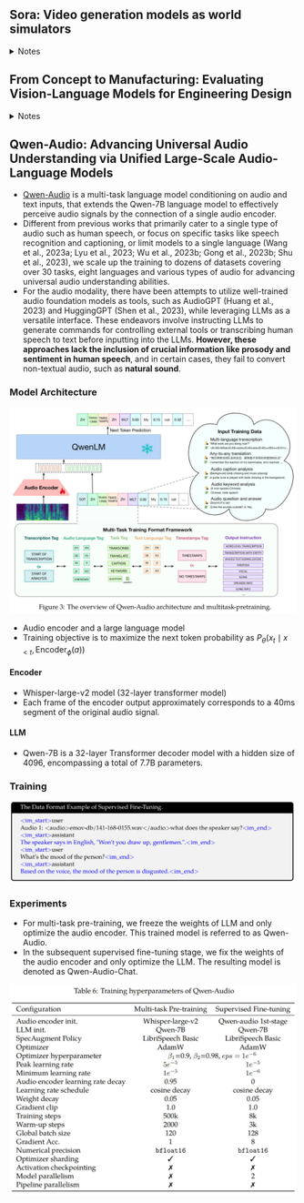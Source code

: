 
## Sora: Video generation models as world simulators

<details>
  <summary>Notes</summary>
  
### Key points
- We explore large-scale training of generative models on video data. 
- Train text-conditional diffusion models jointly on videos and images of variable durations, resolutions and aspect ratios. 
- We leverage a transformer architecture that operates on spacetime patches of video and image latent codes. 
- Our largest model, Sora, is capable of generating a minute of high fidelity video. 
- Our results suggest that scaling video generation models is a promising path towards building general purpose simulators of the physical world.

### Visual data to patches
- Generative modeling of video data historically: recurrent neural networks, generative adversarial networks, auto-regressive transformers
- Tokens (LLM) <-> Patches (Vision)
- Videos -> Lower dimensional latent space -> space time patches

![](attachments/3f6d11a9141993010964acb91a7d7893_MD5.jpeg)

### Video compression network
- Network trained to reduce the dimensionality of the visual data, both spatially and temporally, to map to a compressed latent space
- Sora is trained on and generated videos within this latent space
- Decoder is to used map from latent space to pixel space

### Spacetime latent patches
- Sequence of spacetime patches act as transformer tokens

### Scaling transformers for video generation
- Sora is diffusion model (transformer): Noisy input patches (and conditioning information like text prompts) -> predict original "clean" patches

### Variable durations, resolutions, aspect ratios
- Sampling flexibility (widescree: 1920X1080, vertical: 1080X1920 and everything in between)
- Training on original native aspect ratios vs cropping to fixed ratio generates better videos

### Language understanding
- Requires large amount of videos with corresponding text captions.
- Apply re-captioning technique introduced in DALL-E
- First train a highly descriptive captioner model and then use it to prodicce text captions for all videos in the training dataset.
- Leverage GPT to turn short user prompts into longer detailed captions that are sent to video model

### Prompting with images and videos
- Can be prompted using pre-existing images or videos
- Examples: same ending for different starting videos, animating images, video-to-video editing, image-generation

### Limitations
-  it does not accurately model the physics of many basic interactions, like glass shattering.
</details>


## From Concept to Manufacturing: Evaluating Vision-Language Models for Engineering Design

<details>
  <summary>Notes</summary>

### Key points
- These vision-language models (VLMs) can take images and text as input and generate text as output.

## Engineering design

![](attachments/705993b8bde33997bfd5b8429786da8a_MD5.jpeg)

![](attachments/8c08f54111a09e90b3071de25bff0c64_MD5.jpeg)

![](attachments/695540d399e1194895fc61037f744042_MD5.jpeg)

![](attachments/b33819b30e4b943ad8b94e2d169170bc_MD5.jpeg)

![](attachments/e23acd949f24c6669282254a30c2abd0_MD5.jpeg)

![](attachments/7ed112108ea792343b6a7b1b549e0f61_MD5.jpeg)

![](attachments/3fa3d7e817536327df541f9687631dbd_MD5.jpeg)

![](attachments/f589cd3461feee5f1ee52708eebf4389_MD5.jpeg)

## Engineering Education Task

![](attachments/0daec57dfd6d498b233ef7a548639dc9_MD5.jpeg)

### Kinds of errors

- Reasoning
- Image misinterpretation
- Imprecision

</details>


## Qwen-Audio: Advancing Universal Audio Understanding via Unified Large-Scale Audio-Language Models

- [Qwen-Audio](https://github.com/QwenLM/Qwen-Audio) is a multi-task language model conditioning on audio and text inputs, that extends the Qwen-7B language model to effectively perceive audio signals by the connection of a single audio encoder.
- Different from previous works that primarily cater to a single type of audio such as human speech, or focus on specific tasks like speech recognition and captioning, or limit models to a single language (Wang et al., 2023a; Lyu et al., 2023; Wu et al., 2023b; Gong et al., 2023b; Shu et al., 2023), we scale up the training to dozens of datasets covering over 30 tasks, eight languages and various types of audio for advancing universal audio understanding abilities.
- For the audio modality, there have been attempts to utilize well-trained audio foundation models as tools, such as AudioGPT (Huang et al., 2023) and HuggingGPT (Shen et al., 2023), while leveraging LLMs as a versatile interface. These endeavors involve instructing LLMs to generate commands for controlling external tools or transcribing human speech to text before inputting into the LLMs. **However, these approaches lack the inclusion of crucial information like prosody and sentiment in human speech**, and in certain cases, they fail to convert non-textual audio, such as **natural sound**.

### Model Architecture

![](attachments/6babf559714364a4bd7a2304cb55aa18_MD5.jpeg)

- Audio encoder and a large language model
- Training objective is to maximize the next token probability as 
$P_{\theta}(x_t \mid x_{\lt t}, \text{Encoder}_{\phi}(a))$

#### Encoder
- Whisper-large-v2 model (32-layer transformer model)
- Each frame of the encoder output approximately corresponds to a 40ms segment of the original audio signal.

#### LLM
- Qwen-7B is a 32-layer Transformer decoder model with a hidden size of 4096, encompassing a total of 7.7B parameters.

### Training

![](attachments/12409929a1acbd76ec7967a03def7758_MD5.jpeg)


### Experiments

- For multi-task pre-training, we freeze the weights of LLM and only optimize the audio encoder. This trained model is referred to as Qwen-Audio. 
- In the subsequent supervised fine-tuning stage, we fix the weights of the audio encoder and only optimize the LLM. The resulting model is denoted as Qwen-Audio-Chat.

![](attachments/35262910ca87111da03e2aa7c611330d_MD5.jpeg)



